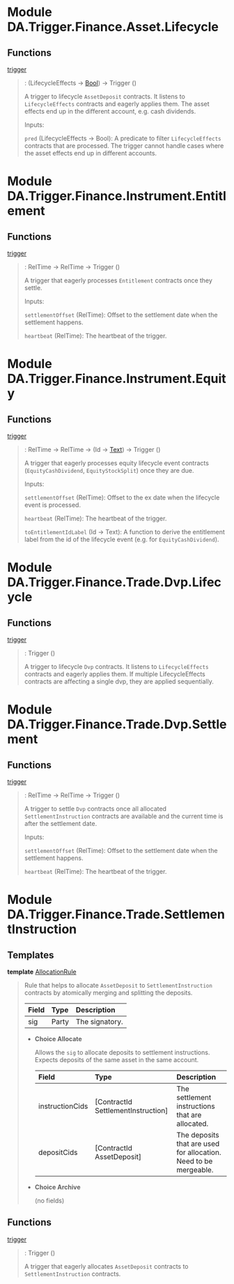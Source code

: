# <a name="module-da-trigger-finance-asset-lifecycle-46311"></a>Module DA.Trigger.Finance.Asset.Lifecycle

## Functions

<a name="function-da-trigger-finance-asset-lifecycle-trigger-20052"></a>[trigger](#function-da-trigger-finance-asset-lifecycle-trigger-20052)

> : (LifecycleEffects -\> [Bool](https://docs.daml.com/daml/reference/base.html#type-ghc-types-bool-8654)) -\> Trigger ()
> 
> A trigger to lifecycle `AssetDeposit` contracts. It listens to
> `LifecycleEffects` contracts and eagerly applies them. The asset
> effects end up in the different account, e.g. cash dividends.
> 
> Inputs:
> 
> `pred` (LifecycleEffects -> Bool): A predicate to filter `LifecycleEffects`
> contracts that are processed. The trigger cannot handle cases where
> the asset effects end up in different accounts.

# <a name="module-da-trigger-finance-instrument-entitlement-63728"></a>Module DA.Trigger.Finance.Instrument.Entitlement

## Functions

<a name="function-da-trigger-finance-instrument-entitlement-trigger-17001"></a>[trigger](#function-da-trigger-finance-instrument-entitlement-trigger-17001)

> : RelTime -\> RelTime -\> Trigger ()
> 
> A trigger that eagerly processes `Entitlement` contracts once they settle.
> 
> Inputs:
> 
> `settlementOffset` (RelTime): Offset to the settlement date when the settlement
> happens.
> 
> `heartbeat` (RelTime): The heartbeat of the trigger.

# <a name="module-da-trigger-finance-instrument-equity-59909"></a>Module DA.Trigger.Finance.Instrument.Equity

## Functions

<a name="function-da-trigger-finance-instrument-equity-trigger-37722"></a>[trigger](#function-da-trigger-finance-instrument-equity-trigger-37722)

> : RelTime -\> RelTime -\> (Id -\> [Text](https://docs.daml.com/daml/reference/base.html#type-ghc-types-text-57703)) -\> Trigger ()
> 
> A trigger that eagerly processes equity lifecycle event contracts
> (`EquityCashDividend`, `EquityStockSplit`) once they are due.
> 
> Inputs:
> 
> `settlementOffset` (RelTime): Offset to the ex date when the lifecycle event
> is processed.
> 
> `heartbeat` (RelTime): The heartbeat of the trigger.
> 
> `toEntitlementIdLabel` (Id -> Text): A function to derive the entitlement label
> from the id of the lifecycle event (e.g. for `EquityCashDividend`).

# <a name="module-da-trigger-finance-trade-dvp-lifecycle-37665"></a>Module DA.Trigger.Finance.Trade.Dvp.Lifecycle

## Functions

<a name="function-da-trigger-finance-trade-dvp-lifecycle-trigger-83110"></a>[trigger](#function-da-trigger-finance-trade-dvp-lifecycle-trigger-83110)

> : Trigger ()
> 
> A trigger to lifecycle `Dvp` contracts. It listens to `LifecycleEffects`
> contracts and eagerly applies them. If multiple LifecycleEffects contracts
> are affecting a single dvp, they are  applied sequentially.

# <a name="module-da-trigger-finance-trade-dvp-settlement-58597"></a>Module DA.Trigger.Finance.Trade.Dvp.Settlement

## Functions

<a name="function-da-trigger-finance-trade-dvp-settlement-trigger-99466"></a>[trigger](#function-da-trigger-finance-trade-dvp-settlement-trigger-99466)

> : RelTime -\> RelTime -\> Trigger ()
> 
> A trigger to settle `Dvp` contracts once all allocated `SettlementInstruction`
> contracts are available and the current time is after the settlement date.
> 
> Inputs:
> 
> `settlementOffset` (RelTime): Offset to the settlement date when the settlement happens.
> 
> `heartbeat` (RelTime): The heartbeat of the trigger.

# <a name="module-da-trigger-finance-trade-settlementinstruction-82076"></a>Module DA.Trigger.Finance.Trade.SettlementInstruction

## Templates

<a name="type-da-trigger-finance-trade-settlementinstruction-allocationrule-40354"></a>**template** [AllocationRule](#type-da-trigger-finance-trade-settlementinstruction-allocationrule-40354)

> Rule that helps to allocate `AssetDeposit` to `SettlementInstruction`
> contracts by atomically merging and splitting the deposits.
> 
> | Field | Type  | Description |
> | :---- | :---- | :---------- |
> | sig   | Party | The signatory. |
> 
> * **Choice Allocate**
>   
>   Allows the `sig` to allocate deposits to settlement
>   instructions. Expects deposits of the same asset in the
>   same account.
>   
>   | Field                                | Type                                 | Description |
>   | :----------------------------------- | :----------------------------------- | :---------- |
>   | instructionCids                      | \[ContractId SettlementInstruction\] | The settlement instructions that are allocated. |
>   | depositCids                          | \[ContractId AssetDeposit\]          | The deposits that are used for allocation. Need to be mergeable. |
> 
> * **Choice Archive**
>   
>   (no fields)

## Functions

<a name="function-da-trigger-finance-trade-settlementinstruction-trigger-11941"></a>[trigger](#function-da-trigger-finance-trade-settlementinstruction-trigger-11941)

> : Trigger ()
> 
> A trigger that eagerly allocates `AssetDeposit` contracts
> to `SettlementInstruction` contracts.

